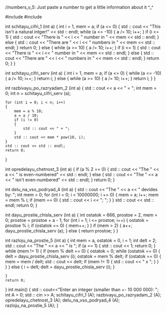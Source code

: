 //numbers_v_5: Just paste a number to get a little information about it ^_^

#include <iostream>
#include <cmath>

int schitayu_cifri_1 (int a)
{
    int i = 1, mem = a;
    if (a <= 0)
    {
        std :: cout << "This isn't a natural intger!" << std :: endl;
        while (a <= -10)
        {
            a /= 10;
            i++;
        }
        if (i <= 1)
        {
            std :: cout << "There is " << i << " number in " << mem << std :: endl;
        }
        else
        {
            std :: cout << "There are " << i << " numbers in " << mem << std :: endl;
        }
        return 0;
    }
    else
    {
        while (a >= 10)
        {
            a /= 10;
            i++;
        }
        if (i <= 1)
        {
            std :: cout << "There is " << i << " number in " << mem << std :: endl;
        }
        else
        {
            std :: cout << "There are " << i << " numbers in " << mem << std :: endl;
        }
        return 0;
    }
}

int schitayu_cifri_serv (int a)
{
    int i = 1, mem = a;
    if (a <= 0)
    {
        while (a <= -10)
        {
            a /= 10;
            i++;
        }
        return i;
    }
    else
    {
        while (a >= 10)
        {
            a /= 10;
            i++;
        }
        return i;
    }
}

int razbivayu_po_razryadam_2 (int a)
{
    std :: cout << a << " = ";
    int mem = 0;
    int n = schitayu_cifri_serv (a);
    
    for (int i = 0; i < n; i++)
    {
        mem = a % 10;
        a = a / 10;
        if (i != 0)
        {
            std :: cout << " + ";
        }
        std :: cout << mem * pow(10, i);
    }
    std :: cout << std :: endl;
    return 0;
}

int opredelayu_chetnost_3 (int a)
{
    if (a % 2 == 0)
    {
        std :: cout << "The " << a << " is even-numbered" << std :: endl;
    }
    else
    {
        std :: cout << "The " << a << " isn't even-numbered" << std :: endl;
    }
    return 0;
}

int delu_na_vso_podryad_4 (int a)
{
    std :: cout << "The " << a << " devides by: ";
    int mem = 0;
    for (int i = 0; i < 10000000; i += 0)
    {
        mem = a;
        i++;
        mem = mem % i;
        if (mem == 0)
        {
            std :: cout << i << "; ";
        }
    }
    std :: cout << std :: endl;
    return 0;
}

int dayu_prostie_chisla_serv (int a)
{
    int ostatok = 666, prostoe = 2, mem = 0;
    prostoe = prostoe + a - 1;
    for (int i = 1; i <= prostoe; i++)
    {
        ostatok = prostoe % i;
        if (ostatok == 0)
        {
            mem++;
        }
    }
    if (mem > 2)
    {
        a++;
        dayu_prostie_chisla_serv (a);
    }
    else
    {
        return prostoe;
    }
}

int razloju_na_prostie_5 (int a)
{
    int mem = a, ostatok = 0, i = 1;
    int delt = 2;
    std :: cout << "The " << a << " is ";
    if (a == 1)
    {
        std :: cout << 1;
        return 0;
    }
    while (mem != 1)
    {
        if (mem % delt == 0)
        {
            ostatok = 0;
            while (ostatok == 0)
            {
                delt = dayu_prostie_chisla_serv (i);
                ostatok = mem % delt;
                if (ostatok == 0)
                {
                    mem = mem / delt;
                    std :: cout << delt;
                    if (mem != 1)
                    {
                        std :: cout << " x ";
                    }
                }
            }
        }
        else 
        {
            i = delt;
            delt = dayu_prostie_chisla_serv (i);
        }
        
    }
    return 0;
}
int main()
{
    std :: cout<<"Enter an integer (smaller than +- 10 000 000): ";
    int A = 0;
    std :: cin >> A;
    schitayu_cifri_1 (A);
    razbivayu_po_razryadam_2 (A);
    opredelayu_chetnost_3 (A);
    delu_na_vso_podryad_4 (A);
    razloju_na_prostie_5 (A);
}
